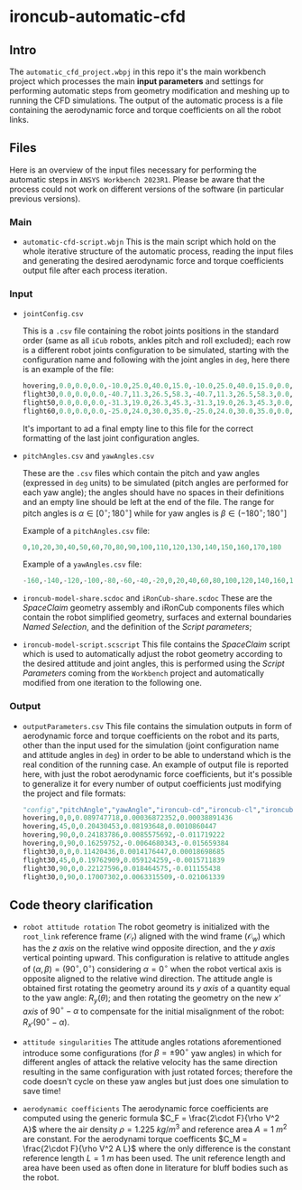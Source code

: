 # ironcub-automatic-cfd

## Intro

The `automatic_cfd_project.wbpj` in this repo it's the main workbench project which processes the main **input parameters** and settings for performing automatic steps from geometry modification and meshing up to running the CFD simulations.
The output of the automatic process is a file containing the aerodynamic force and torque coefficients on all the robot links.

## Files

Here is an overview of the input files necessary for performing the automatic steps in `ANSYS Workbench 2023R1`. Please be aware that the process could not work on different versions of the software (in particular previous versions).


### Main

* `automatic-cfd-script.wbjn`
    This is the main script which hold on the whole iterative structure of the automatic process, reading the input files and generating the desired aerodynamic force and torque coefficients output file after each process iteration.  


### Input

* `jointConfig.csv`

    This is a `.csv` file containing the robot joints positions in the standard order (same as all `iCub` robots, ankles pitch and roll excluded); each row is a different robot joints configuration to be simulated, starting with the configuration name and following with the joint angles in `deg`, here there is an example of the file:

    ```py
    hovering,0.0,0.0,0.0,-10.0,25.0,40.0,15.0,-10.0,25.0,40.0,15.0,0.0,10.0,7.0,0.0,0.0,10.0,7.0,0.0
    flight30,0.0,0.0,0.0,-40.7,11.3,26.5,58.3,-40.7,11.3,26.5,58.3,0.0,10.0,7.0,0.0,0.0,10.0,7.0,0.0
    flight50,0.0,0.0,0.0,-31.3,19.0,26.3,45.3,-31.3,19.0,26.3,45.3,0.0,10.0,7.0,0.0,0.0,10.0,7.0,0.0
    flight60,0.0,0.0,0.0,-25.0,24.0,30.0,35.0,-25.0,24.0,30.0,35.0,0.0,10.0,7.0,0.0,0.0,10.0,7.0,0.0

    ```

    It's important to ad a final empty line to this file for the correct formatting of the last joint configuration angles.



* `pitchAngles.csv` and `yawAngles.csv`

    These are the `.csv` files which contain the pitch and yaw angles (expressed in `deg` units) to be simulated (pitch angles are performed for each yaw angle); the angles should have no spaces in their definitions and an empty line should be left at the end of the file. The range for pitch angles is $\alpha \in [0^\circ;180^\circ]$ while for yaw angles is $\beta \in (-180^\circ;180^\circ]$

    Example of a `pitchAngles.csv` file:
    ```py
    0,10,20,30,40,50,60,70,80,90,100,110,120,130,140,150,160,170,180

    ```
    Example of a `yawAngles.csv` file:
    ```py
    -160,-140,-120,-100,-80,-60,-40,-20,0,20,40,60,80,100,120,140,160,180

    ```


* `ironcub-model-share.scdoc` and `iRonCub-share.scdoc`
    These are the _SpaceClaim_ geometry assembly and iRonCub components files which contain the robot simplified geometry, surfaces and external boundaries _Named Selection_, and the definition of the _Script parameters_;


* `ironcub-model-script.scscript`
    This file contains the _SpaceClaim_ script which is used to automatically adjust the robot geometry according to the desired attitude and joint angles, this is performed using the _Script Parameters_ coming from the `Workbench` project and automatically modified from one iteration to the following one.

### Output

* `outputParameters.csv`
    This file contains the simulation outputs in form of aerodynamic force and torque coefficients on the robot and its parts, other than the input used for the simulation (joint configuration name and attitude angles in `deg`) in order to be able to understand which is the real condition of the running case. An example of output file is reported here, with just the robot aerodynamic force coefficients, but it's possible to generalize it for every number of output coefficients just modifying the project and file formats:

    ```py
    "config","pitchAngle","yawAngle","ironcub-cd","ironcub-cl","ironcub-cs"
    hovering,0,0,0.089747718,0.00036872352,0.00038891436
    hovering,45,0,0.20430453,0.08193648,0.0010860447
    hovering,90,0,0.24183786,0.0085575692,-0.011719222
    hovering,0,90,0.16259752,-0.0064680343,-0.015659384
    flight30,0,0,0.11420436,0.0014176447,0.00018698685
    flight30,45,0,0.19762909,0.059124259,-0.0015711839
    flight30,90,0,0.22127596,0.018464575,-0.011155438
    flight30,0,90,0.17007302,0.0063315509,-0.021061339
    ```


## Code theory clarification

* `robot attitude rotation`
    The robot geometry is initialized with the `root_link` reference frame $(\mathcal{O}_{r})$ aligned with the wind frame $(\mathcal{O}_{w})$ which has the _z axis_ on the relative wind opposite direction, and the _y axis_ vertical pointing upward. This configuration is relative to attitude angles of $(\alpha,\beta)=(90^\circ,0^\circ)$ considering $\alpha=0^\circ$ when the robot vertical axis is opposite aligned to the relative wind direction. The attitude angle is obtained first rotating the geometry around its _y axis_ of a quantity equal to the yaw angle: $R_{y}(\theta);$ and then rotating the geometry on the new _x' axis_ of $90^\circ - \alpha$ to compensate for the initial misalignment of the robot: $R_{x'}(90^\circ - \alpha).$

* `attitude singularities`
    The attitude angles rotations aforementioned introduce some configurations (for $\beta=\pm 90^\circ$ yaw angles) in which for different angles of attack the relative velocity has the same direction resulting in the same configuration with just rotated forces; therefore the code doesn't cycle on these yaw angles but just does one simulation to save time!


* `aerodynamic coefficients`
    The aerodynamic force coefficients are computed using the generic formula $C_F = \frac{2\cdot F}{\rho V^2 A}$ where the air density $\rho=1.225\ kg/m^3$ and reference area $A=1\ m^2$ are constant. For the aerodynami torque coefficents $C_M = \frac{2\cdot F}{\rho V^2 A L}$ where the only difference is the constant reference length $L=1\ m$ has been used. The unit reference length and area have been used as often done in literature for bluff bodies such as the robot.